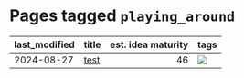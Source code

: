 # Pages tagged `playing_around`

|last_modified|title|est. idea maturity|tags
|:---|:---|---:|:---|
|2024-08-27|[test](../article.md)|46|[![](https://img.shields.io/badge/tag-playing_around-84f8cf)](../tags/playing_around.md)|